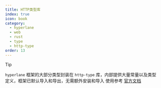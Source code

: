 ```yaml
---
title: HTTP类型库
index: true
icon: book
category:
  - hyperlane
  - web
  - rust
  - type
  - http-type
order: 13
---
```


<Share colorful />

> [!tip]
>
> `hyperlane` 框架的大部分类型封装在 `http-type` 库，内部提供大量常量以及类型定义，框架已默认导入和导出，无需额外安装和导入
> 使用参考 [官方文档](../../http-type/README.md)

<Bottom />
